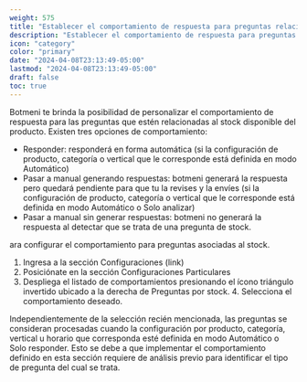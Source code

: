 ```yaml
---
weight: 575
title: "Establecer el comportamiento de respuesta para preguntas relacionadas con el stock disponible del producto"
description: "Establecer el comportamiento de respuesta para preguntas relacionadas con el stock disponible del producto"
icon: "category"
color: "primary"
date: "2024-04-08T23:13:49-05:00"
lastmod: "2024-04-08T23:13:49-05:00"
draft: false
toc: true
---
```


Botmeni te brinda la posibilidad de personalizar el comportamiento de respuesta para las preguntas que estén relacionadas al stock disponible del producto. 
Existen tres opciones de comportamiento:
- Responder: responderá en forma automática (si la configuración de producto, categoría o vertical que le corresponde está definida en modo Automático)
- Pasar a manual generando respuestas: botmeni generará la respuesta pero quedará pendiente para que tu la revises y la envíes (si la configuración de producto, categoría o vertical que le corresponde está definida en modo Automático o Solo analizar)
- Pasar a manual sin generar respuestas: botmeni no generará la respuesta al detectar que se trata de una pregunta de stock.

ara configurar el comportamiento para preguntas asociadas al stock.
1. Ingresa a la sección Configuraciones (link)
2. Posiciónate en la sección Configuraciones Particulares
3. Despliega el listado de comportamientos presionando el ícono triángulo invertido ubicado a la derecha de Preguntas por stock. 4. Selecciona el comportamiento deseado.
	
Independientemente de la selección recién mencionada, las preguntas se consideran procesadas cuando la configuración por producto, categoría, vertical u horario que corresponda esté definida en modo Automático o Solo responder. Esto se debe a que implementar el comportamiento definido en esta sección requiere de análisis previo para identificar el tipo de pregunta del cual se trata.

